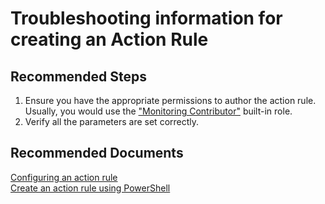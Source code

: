 <properties
  pageTitle="I am having a problem creating my Action Rule"
  description="General trouble-shooting guide for creating Action Rule"
  infoBubbleText=""
  service="microsoft.alertsmanagement"
  resource="actionrules"
  authors="ofirmanor"
  ms.author="ofmanor"
  displayOrder="8"
  articleId="insights-creating-action-rule"
  selfHelpType="generic"
  supportTopicIds="32641406"
  productPesIds="15454"
  cloudEnvironments="public,fairfax,mooncake"
/>

# Troubleshooting information for creating an Action Rule

## **Recommended Steps**

1. Ensure you have the appropriate permissions to author the action rule. Usually, you would use the ["Monitoring Contributor"](https://docs.microsoft.com/en-us/azure/role-based-access-control/built-in-roles#monitoring-contributor) built-in role.
2. Verify all the parameters are set correctly.

## **Recommended Documents**

[Configuring an action rule](https://docs.microsoft.com/en-us/azure/azure-monitor/platform/alerts-action-rules) <br>
[Create an action rule using PowerShell](https://docs.microsoft.com/en-us/powershell/module/az.alertsmanagement/Set-AzActionRule)
